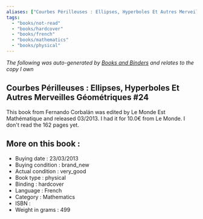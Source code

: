 ```yaml
---
aliases: ["Courbes Périlleuses : Ellipses, Hyperboles Et Autres Merveilles Géométriques #24"] 
tags: 
  - "books/not-read" 
  - "books/hardcover" 
  - "books/french"
  - "books/mathematics"
  - "books/physical"
---
```


_The following was auto-generated by [Books and Binders](Books%20and%20Binders.md) and relates to the copy I own_
## Courbes Périlleuses : Ellipses, Hyperboles Et Autres Merveilles Géométriques #24
This book from Fernando Corbalán was edited by Le Monde Est Mathématique and released 03/2013. I had it for 10.0€ from Le Monde. I don't read the 162 pages yet.

## More on this book :
- Buying date : 23/03/2013
- Buying condition : brand_new
- Actual condition : very_good
- Book type : physical
- Binding : hardcover
- Language : French
- Category : Mathematics
- ISBN : 
- Weight in grams : 499
